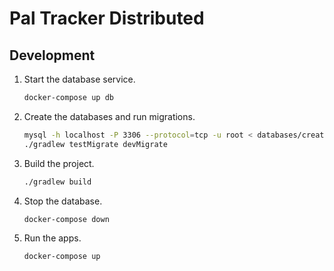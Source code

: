 # Pal Tracker Distributed

## Development

1.  Start the database service.

    ```bash
    docker-compose up db
    ```

1.  Create the databases and run migrations.

    ```bash
    mysql -h localhost -P 3306 --protocol=tcp -u root < databases/create_databases.sql
    ./gradlew testMigrate devMigrate
    ```

1.  Build the project.
    ```bash
    ./gradlew build
    ```

1.  Stop the database.

    ```bash
    docker-compose down
    ```

1.  Run the apps.

    ```bash
    docker-compose up
    ```
